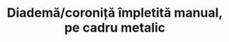 ---
layout: post
title: "Diademă/coroniță împletită manual, pe cadru metalic"
description: "Diademă/coroniță împletită manual, pe cadru metalic"
img: "/assets/img/diadema-pe-structura-de-metal.jpg"
img2: "/assets/img/diadema-pe-structura-de-metal-2.jpg"
colors: "diverse"
price: "Șnur gros (ca în imagine), 25 RON
        Șnur subțire, 30 RON"
vertical: true
---